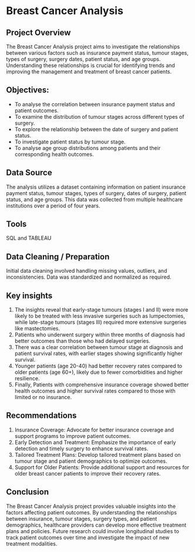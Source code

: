 # **Breast Cancer Analysis**

## Project Overview
The Breast Cancer Analysis project aims to investigate the relationships between various factors such as insurance payment status, tumour stages, types of surgery, surgery dates, patient status, and age groups. Understanding these relationships is crucial for identifying trends and improving the management and treatment of breast cancer patients.
## Objectives:
-	To analyse the correlation between insurance payment status and patient outcomes.
-	To examine the distribution of tumour stages across different types of surgery.
-	To explore the relationship between the date of surgery and patient status.
-	To investigate patient status by tumour stage.
-	To analyse age group distributions among patients and their corresponding health outcomes.

## Data Source
The analysis utilizes a dataset containing information on patient insurance payment status, tumour stages, types of surgery, dates of surgery, patient status, and age groups. This data was collected from multiple healthcare institutions over a period of four years.
## Tools
SQL and TABLEAU
## Data Cleaning / Preparation
Initial data cleaning involved handling missing values, outliers, and inconsistencies. Data was standardized and normalized as required.

## Key insights 
1. The insights reveal that early-stage tumours (stages I and II) were more likely to be treated with less invasive surgeries such as lumpectomies, while late-stage tumours (stages III) required more extensive surgeries like mastectomies.
2.	Patients who underwent surgery within three months of diagnosis had better outcomes than those who had delayed surgeries.
3. There was a clear correlation between tumour stage at diagnosis and patient survival rates, with earlier stages showing significantly higher survival.
4. Younger patients (age 20-40) had better recovery rates compared to older patients (age 60+), likely due to fewer comorbidities and higher resilience.
5. Finally, Patients with comprehensive insurance coverage showed better health outcomes and higher survival rates compared to those with limited or no insurance.

## Recommendations
1.	 Insurance Coverage: Advocate for better insurance coverage and support programs to improve patient outcomes.
2.	Early Detection and Treatment: Emphasize the importance of early detection and timely surgery to enhance survival rates.
3.	Tailored Treatment Plans: Develop tailored treatment plans based on tumour stage and patient demographics to optimize outcomes.
4.	Support for Older Patients: Provide additional support and resources for older breast cancer patients to improve their recovery rates.

## Conclusion 
The Breast Cancer Analysis project provides valuable insights into the factors affecting patient outcomes. By understanding the relationships between insurance, tumour stages, surgery types, and patient demographics, healthcare providers can develop more effective treatment plans and policies. Future research could involve longitudinal studies to track patient outcomes over time and investigate the impact of new treatment modalities.
